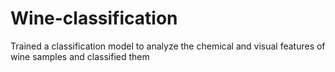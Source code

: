 # Wine-classification
Trained a classification model to analyze the chemical and visual features of wine samples and classified them
